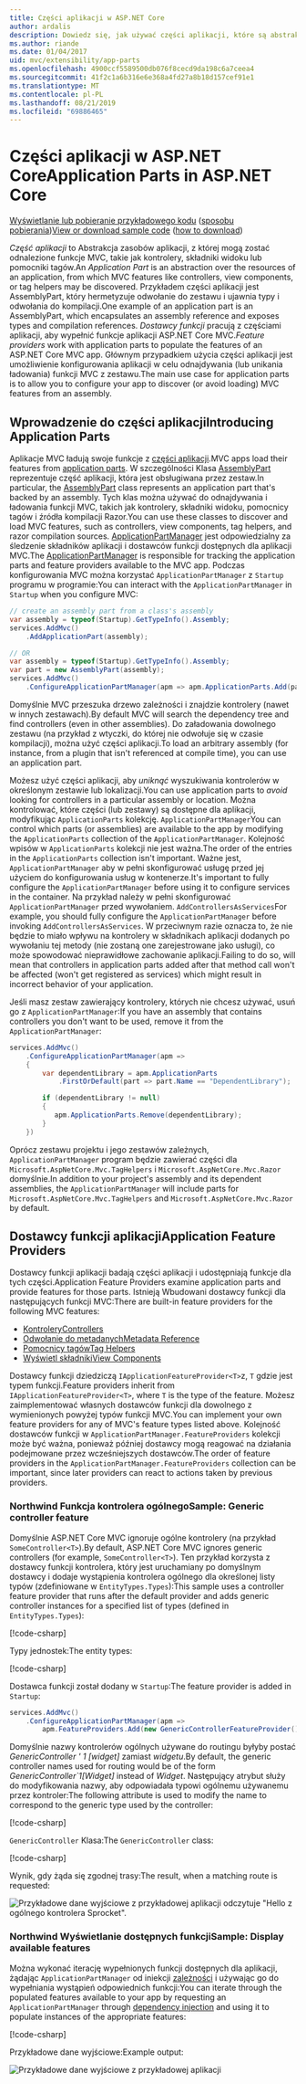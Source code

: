 ```yaml
---
title: Części aplikacji w ASP.NET Core
author: ardalis
description: Dowiedz się, jak używać części aplikacji, które są abstrakcją za pośrednictwem zasobów aplikacji, aby odnaleźć lub uniknąć ładowania funkcji z zestawu.
ms.author: riande
ms.date: 01/04/2017
uid: mvc/extensibility/app-parts
ms.openlocfilehash: 4900ccf5589500db076f8cecd9da198c6a7ceea4
ms.sourcegitcommit: 41f2c1a6b316e6e368a4fd27a8b18d157cef91e1
ms.translationtype: MT
ms.contentlocale: pl-PL
ms.lasthandoff: 08/21/2019
ms.locfileid: "69886465"
---
```

<!-- DO NOT MAKE CHANGES BEFORE https://github.com/aspnet/AspNetCore.Docs/pull/12376 Merges -->

# <a name="application-parts-in-aspnet-core"></a><span data-ttu-id="b6c04-103">Części aplikacji w ASP.NET Core</span><span class="sxs-lookup"><span data-stu-id="b6c04-103">Application Parts in ASP.NET Core</span></span>

<span data-ttu-id="b6c04-104">[Wyświetlanie lub pobieranie przykładowego kodu](https://github.com/aspnet/AspNetCore.Docs/tree/master/aspnetcore/mvc/advanced/app-parts/sample) ([sposobu pobierania](xref:index#how-to-download-a-sample))</span><span class="sxs-lookup"><span data-stu-id="b6c04-104">[View or download sample code](https://github.com/aspnet/AspNetCore.Docs/tree/master/aspnetcore/mvc/advanced/app-parts/sample) ([how to download](xref:index#how-to-download-a-sample))</span></span>

<span data-ttu-id="b6c04-105">*Część aplikacji* to Abstrakcja zasobów aplikacji, z której mogą zostać odnalezione funkcje MVC, takie jak kontrolery, składniki widoku lub pomocniki tagów.</span><span class="sxs-lookup"><span data-stu-id="b6c04-105">An *Application Part* is an abstraction over the resources of an application, from which MVC features like controllers, view components, or tag helpers may be discovered.</span></span> <span data-ttu-id="b6c04-106">Przykładem części aplikacji jest AssemblyPart, który hermetyzuje odwołanie do zestawu i ujawnia typy i odwołania do kompilacji.</span><span class="sxs-lookup"><span data-stu-id="b6c04-106">One example of an application part is an AssemblyPart, which encapsulates an assembly reference and exposes types and compilation references.</span></span> <span data-ttu-id="b6c04-107">*Dostawcy funkcji* pracują z częściami aplikacji, aby wypełnić funkcje aplikacji ASP.NET Core MVC.</span><span class="sxs-lookup"><span data-stu-id="b6c04-107">*Feature providers* work with application parts to populate the features of an ASP.NET Core MVC app.</span></span> <span data-ttu-id="b6c04-108">Głównym przypadkiem użycia części aplikacji jest umożliwienie konfigurowania aplikacji w celu odnajdywania (lub unikania ładowania) funkcji MVC z zestawu.</span><span class="sxs-lookup"><span data-stu-id="b6c04-108">The main use case for application parts is to allow you to configure your app to discover (or avoid loading) MVC features from an assembly.</span></span>

## <a name="introducing-application-parts"></a><span data-ttu-id="b6c04-109">Wprowadzenie do części aplikacji</span><span class="sxs-lookup"><span data-stu-id="b6c04-109">Introducing Application Parts</span></span>

<span data-ttu-id="b6c04-110">Aplikacje MVC ładują swoje funkcje z [części aplikacji](/dotnet/api/microsoft.aspnetcore.mvc.applicationparts.applicationpart).</span><span class="sxs-lookup"><span data-stu-id="b6c04-110">MVC apps load their features from [application parts](/dotnet/api/microsoft.aspnetcore.mvc.applicationparts.applicationpart).</span></span> <span data-ttu-id="b6c04-111">W szczególności Klasa [AssemblyPart](/dotnet/api/microsoft.aspnetcore.mvc.applicationparts.assemblypart) reprezentuje część aplikacji, która jest obsługiwana przez zestaw.</span><span class="sxs-lookup"><span data-stu-id="b6c04-111">In particular, the [AssemblyPart](/dotnet/api/microsoft.aspnetcore.mvc.applicationparts.assemblypart) class represents an application part that's backed by an assembly.</span></span> <span data-ttu-id="b6c04-112">Tych klas można używać do odnajdywania i ładowania funkcji MVC, takich jak kontrolery, składniki widoku, pomocnicy tagów i źródła kompilacji Razor.</span><span class="sxs-lookup"><span data-stu-id="b6c04-112">You can use these classes to discover and load MVC features, such as controllers, view components, tag helpers, and razor compilation sources.</span></span> <span data-ttu-id="b6c04-113">[ApplicationPartManager](/dotnet/api/microsoft.aspnetcore.mvc.applicationparts.applicationpartmanager) jest odpowiedzialny za śledzenie składników aplikacji i dostawców funkcji dostępnych dla aplikacji MVC.</span><span class="sxs-lookup"><span data-stu-id="b6c04-113">The [ApplicationPartManager](/dotnet/api/microsoft.aspnetcore.mvc.applicationparts.applicationpartmanager) is responsible for tracking the application parts and feature providers available to the MVC app.</span></span> <span data-ttu-id="b6c04-114">Podczas konfigurowania MVC można korzystać `ApplicationPartManager` z `Startup` programu w programie:</span><span class="sxs-lookup"><span data-stu-id="b6c04-114">You can interact with the `ApplicationPartManager` in `Startup` when you configure MVC:</span></span>

```csharp
// create an assembly part from a class's assembly
var assembly = typeof(Startup).GetTypeInfo().Assembly;
services.AddMvc()
    .AddApplicationPart(assembly);

// OR
var assembly = typeof(Startup).GetTypeInfo().Assembly;
var part = new AssemblyPart(assembly);
services.AddMvc()
    .ConfigureApplicationPartManager(apm => apm.ApplicationParts.Add(part));
```

<span data-ttu-id="b6c04-115">Domyślnie MVC przeszuka drzewo zależności i znajdzie kontrolery (nawet w innych zestawach).</span><span class="sxs-lookup"><span data-stu-id="b6c04-115">By default MVC will search the dependency tree and find controllers (even in other assemblies).</span></span> <span data-ttu-id="b6c04-116">Do załadowania dowolnego zestawu (na przykład z wtyczki, do której nie odwołuje się w czasie kompilacji), można użyć części aplikacji.</span><span class="sxs-lookup"><span data-stu-id="b6c04-116">To load an arbitrary assembly (for instance, from a plugin that isn't referenced at compile time), you can use an application part.</span></span>

<span data-ttu-id="b6c04-117">Możesz użyć części aplikacji, aby *uniknąć* wyszukiwania kontrolerów w określonym zestawie lub lokalizacji.</span><span class="sxs-lookup"><span data-stu-id="b6c04-117">You can use application parts to *avoid* looking for controllers in a particular assembly or location.</span></span> <span data-ttu-id="b6c04-118">Można kontrolować, które części (lub zestawy) są dostępne dla aplikacji, modyfikując `ApplicationParts` kolekcję. `ApplicationPartManager`</span><span class="sxs-lookup"><span data-stu-id="b6c04-118">You can control which parts (or assemblies) are available to the app by modifying the `ApplicationParts` collection of the `ApplicationPartManager`.</span></span> <span data-ttu-id="b6c04-119">Kolejność wpisów w `ApplicationParts` kolekcji nie jest ważna.</span><span class="sxs-lookup"><span data-stu-id="b6c04-119">The order of the entries in the `ApplicationParts` collection isn't important.</span></span> <span data-ttu-id="b6c04-120">Ważne jest, `ApplicationPartManager` aby w pełni skonfigurować usługę przed jej użyciem do konfigurowania usług w kontenerze.</span><span class="sxs-lookup"><span data-stu-id="b6c04-120">It's important to fully configure the `ApplicationPartManager` before using it to configure services in the container.</span></span> <span data-ttu-id="b6c04-121">Na przykład należy w pełni skonfigurować `ApplicationPartManager` przed wywołaniem. `AddControllersAsServices`</span><span class="sxs-lookup"><span data-stu-id="b6c04-121">For example, you should fully configure the `ApplicationPartManager` before invoking `AddControllersAsServices`.</span></span> <span data-ttu-id="b6c04-122">W przeciwnym razie oznacza to, że nie będzie to miało wpływu na kontrolery w składnikach aplikacji dodanych po wywołaniu tej metody (nie zostaną one zarejestrowane jako usługi), co może spowodować nieprawidłowe zachowanie aplikacji.</span><span class="sxs-lookup"><span data-stu-id="b6c04-122">Failing to do so, will mean that controllers in application parts added after that method call won't be affected (won't get registered as services) which might result in incorrect behavior of your application.</span></span>

<span data-ttu-id="b6c04-123">Jeśli masz zestaw zawierający kontrolery, których nie chcesz używać, usuń go z `ApplicationPartManager`:</span><span class="sxs-lookup"><span data-stu-id="b6c04-123">If you have an assembly that contains controllers you don't want to be used, remove it from the `ApplicationPartManager`:</span></span>

```csharp
services.AddMvc()
    .ConfigureApplicationPartManager(apm =>
    {
        var dependentLibrary = apm.ApplicationParts
            .FirstOrDefault(part => part.Name == "DependentLibrary");

        if (dependentLibrary != null)
        {
           apm.ApplicationParts.Remove(dependentLibrary);
        }
    })
```

<span data-ttu-id="b6c04-124">Oprócz zestawu projektu i jego zestawów zależnych, `ApplicationPartManager` program będzie zawierać części dla `Microsoft.AspNetCore.Mvc.TagHelpers` i `Microsoft.AspNetCore.Mvc.Razor` domyślnie.</span><span class="sxs-lookup"><span data-stu-id="b6c04-124">In addition to your project's assembly and its dependent assemblies, the `ApplicationPartManager` will include parts for `Microsoft.AspNetCore.Mvc.TagHelpers` and `Microsoft.AspNetCore.Mvc.Razor` by default.</span></span>

## <a name="application-feature-providers"></a><span data-ttu-id="b6c04-125">Dostawcy funkcji aplikacji</span><span class="sxs-lookup"><span data-stu-id="b6c04-125">Application Feature Providers</span></span>

<span data-ttu-id="b6c04-126">Dostawcy funkcji aplikacji badają części aplikacji i udostępniają funkcje dla tych części.</span><span class="sxs-lookup"><span data-stu-id="b6c04-126">Application Feature Providers examine application parts and provide features for those parts.</span></span> <span data-ttu-id="b6c04-127">Istnieją Wbudowani dostawcy funkcji dla następujących funkcji MVC:</span><span class="sxs-lookup"><span data-stu-id="b6c04-127">There are built-in feature providers for the following MVC features:</span></span>

* [<span data-ttu-id="b6c04-128">Kontrolery</span><span class="sxs-lookup"><span data-stu-id="b6c04-128">Controllers</span></span>](/dotnet/api/microsoft.aspnetcore.mvc.controllers.controllerfeatureprovider)
* [<span data-ttu-id="b6c04-129">Odwołanie do metadanych</span><span class="sxs-lookup"><span data-stu-id="b6c04-129">Metadata Reference</span></span>](/dotnet/api/microsoft.aspnetcore.mvc.razor.compilation.metadatareferencefeatureprovider)
* [<span data-ttu-id="b6c04-130">Pomocnicy tagów</span><span class="sxs-lookup"><span data-stu-id="b6c04-130">Tag Helpers</span></span>](/dotnet/api/microsoft.aspnetcore.mvc.razor.taghelpers.taghelperfeatureprovider)
* [<span data-ttu-id="b6c04-131">Wyświetl składniki</span><span class="sxs-lookup"><span data-stu-id="b6c04-131">View Components</span></span>](/dotnet/api/microsoft.aspnetcore.mvc.viewcomponents.viewcomponentfeatureprovider)

<span data-ttu-id="b6c04-132">Dostawcy funkcji dziedziczą `IApplicationFeatureProvider<T>`z, `T` gdzie jest typem funkcji.</span><span class="sxs-lookup"><span data-stu-id="b6c04-132">Feature providers inherit from `IApplicationFeatureProvider<T>`, where `T` is the type of the feature.</span></span> <span data-ttu-id="b6c04-133">Możesz zaimplementować własnych dostawców funkcji dla dowolnego z wymienionych powyżej typów funkcji MVC.</span><span class="sxs-lookup"><span data-stu-id="b6c04-133">You can implement your own feature providers for any of MVC's feature types listed above.</span></span> <span data-ttu-id="b6c04-134">Kolejność dostawców funkcji w `ApplicationPartManager.FeatureProviders` kolekcji może być ważna, ponieważ później dostawcy mogą reagować na działania podejmowane przez wcześniejszych dostawców.</span><span class="sxs-lookup"><span data-stu-id="b6c04-134">The order of feature providers in the `ApplicationPartManager.FeatureProviders` collection can be important, since later providers can react to actions taken by previous providers.</span></span>

### <a name="sample-generic-controller-feature"></a><span data-ttu-id="b6c04-135">Northwind Funkcja kontrolera ogólnego</span><span class="sxs-lookup"><span data-stu-id="b6c04-135">Sample: Generic controller feature</span></span>

<span data-ttu-id="b6c04-136">Domyślnie ASP.NET Core MVC ignoruje ogólne kontrolery (na przykład `SomeController<T>`).</span><span class="sxs-lookup"><span data-stu-id="b6c04-136">By default, ASP.NET Core MVC ignores generic controllers (for example, `SomeController<T>`).</span></span> <span data-ttu-id="b6c04-137">Ten przykład korzysta z dostawcy funkcji kontrolera, który jest uruchamiany po domyślnym dostawcy i dodaje wystąpienia kontrolera ogólnego dla określonej listy typów (zdefiniowane w `EntityTypes.Types`):</span><span class="sxs-lookup"><span data-stu-id="b6c04-137">This sample uses a controller feature provider that runs after the default provider and adds generic controller instances for a specified list of types (defined in `EntityTypes.Types`):</span></span>

[!code-csharp[](./app-parts/sample/AppPartsSample/GenericControllerFeatureProvider.cs?highlight=13&range=18-36)]

<span data-ttu-id="b6c04-138">Typy jednostek:</span><span class="sxs-lookup"><span data-stu-id="b6c04-138">The entity types:</span></span>

[!code-csharp[](./app-parts/sample/AppPartsSample/Model/EntityTypes.cs?range=6-16)]

<span data-ttu-id="b6c04-139">Dostawca funkcji został dodany w `Startup`:</span><span class="sxs-lookup"><span data-stu-id="b6c04-139">The feature provider is added in `Startup`:</span></span>

```csharp
services.AddMvc()
    .ConfigureApplicationPartManager(apm => 
        apm.FeatureProviders.Add(new GenericControllerFeatureProvider()));
```

<span data-ttu-id="b6c04-140">Domyślnie nazwy kontrolerów ogólnych używane do routingu byłyby postać *GenericController ' 1 [widget]* zamiast *widgetu*.</span><span class="sxs-lookup"><span data-stu-id="b6c04-140">By default, the generic controller names used for routing would be of the form *GenericController\`1[Widget]* instead of *Widget*.</span></span> <span data-ttu-id="b6c04-141">Następujący atrybut służy do modyfikowania nazwy, aby odpowiadała typowi ogólnemu używanemu przez kontroler:</span><span class="sxs-lookup"><span data-stu-id="b6c04-141">The following attribute is used to modify the name to correspond to the generic type used by the controller:</span></span>

[!code-csharp[](./app-parts/sample/AppPartsSample/GenericControllerNameConvention.cs)]

<span data-ttu-id="b6c04-142">`GenericController` Klasa:</span><span class="sxs-lookup"><span data-stu-id="b6c04-142">The `GenericController` class:</span></span>

[!code-csharp[](./app-parts/sample/AppPartsSample/GenericController.cs?highlight=5-6)]

<span data-ttu-id="b6c04-143">Wynik, gdy żąda się zgodnej trasy:</span><span class="sxs-lookup"><span data-stu-id="b6c04-143">The result, when a matching route is requested:</span></span>

![Przykładowe dane wyjściowe z przykładowej aplikacji odczytuje "Hello z ogólnego kontrolera Sprocket".](app-parts/_static/generic-controller.png)

### <a name="sample-display-available-features"></a><span data-ttu-id="b6c04-145">Northwind Wyświetlanie dostępnych funkcji</span><span class="sxs-lookup"><span data-stu-id="b6c04-145">Sample: Display available features</span></span>

<span data-ttu-id="b6c04-146">Można wykonać iterację wypełnionych funkcji dostępnych dla aplikacji, żądając `ApplicationPartManager` od iniekcji [zależności](../../fundamentals/dependency-injection.md) i używając go do wypełniania wystąpień odpowiednich funkcji:</span><span class="sxs-lookup"><span data-stu-id="b6c04-146">You can iterate through the populated features available to your app by requesting an `ApplicationPartManager` through [dependency injection](../../fundamentals/dependency-injection.md) and using it to populate instances of the appropriate features:</span></span>

[!code-csharp[](./app-parts/sample/AppPartsSample/Controllers/FeaturesController.cs?highlight=16,25-27)]

<span data-ttu-id="b6c04-147">Przykładowe dane wyjściowe:</span><span class="sxs-lookup"><span data-stu-id="b6c04-147">Example output:</span></span>

![Przykładowe dane wyjściowe z przykładowej aplikacji](app-parts/_static/available-features.png)
